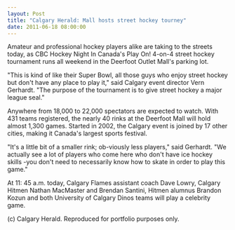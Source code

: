 ```yaml
---
layout: Post
title: "Calgary Herald: Mall hosts street hockey tourney"
date: 2011-06-18 08:00:00
---
```


Amateur and professional hockey players alike are taking to the streets today, as CBC Hockey Night In Canada's Play On! 4-on-4 street hockey tournament runs all weekend in the Deerfoot Outlet Mall's parking lot.

"This is kind of like their Super Bowl, all those guys who enjoy street hockey but don't have any place to play it," said Calgary event director Vern Gerhardt. "The purpose of the tournament is to give street hockey a major league seal."

Anywhere from 18,000 to 22,000 spectators are expected to watch. With 431 teams registered, the nearly 40 rinks at the Deerfoot Mall will hold almost 1,300 games. Started in 2002, the Calgary event is joined by 17 other cities, making it Canada's largest sports festival.

"It's a little bit of a smaller rink; ob-viously less players," said Gerhardt. "We actually see a lot of players who come here who don't have ice hockey skills -you don't need to necessarily know how to skate in order to play this game."

At 11: 45 a.m. today, Calgary Flames assistant coach Dave Lowry, Calgary Hitmen Nathan MacMaster and Brendan Santini, Hitmen alumnus Brandon Kozun and both University of Calgary Dinos teams will play a celebrity game.

(c) Calgary Herald. Reproduced for portfolio purposes only.